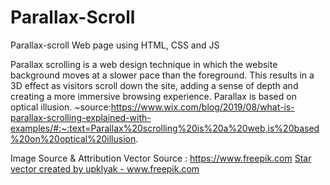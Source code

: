 # Parallax-Scroll

Parallax-scroll Web page using HTML, CSS and JS

Parallax scrolling is a web design technique in which the website background
moves at a slower pace than the foreground. This results in a 3D effect as 
visitors scroll down the site, adding a sense of depth and creating a more 
immersive browsing experience. Parallax is based on optical illusion.
~source:https://www.wix.com/blog/2019/08/what-is-parallax-scrolling-explained-with-examples/#:~:text=Parallax%20scrolling%20is%20a%20web,is%20based%20on%20optical%20illusion.

Image Source & Attribution
Vector Source : https://www.freepik.com 
<a href="https://www.freepik.com/vectors/star">Star vector created by upklyak - www.freepik.com</a>
